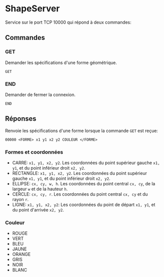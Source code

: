 ShapeServer
===========

Service sur le port TCP 10000 qui répond à deux commandes:


## Commandes

### GET

Demander les spécifications d'une forme géométrique.

````
GET
````

### END

Demander de fermer la connexion.

````
END
````

## Réponses

Renvoie les spécifications d'une forme lorsque la commande `GET` est reçue:

````
00000 <FORME> x1 y1 x2 y2 COULEUR </FORME>
````

### Formes et coordonnées

* CARRE: `x1, y1, x2, y2`. Les coordonnées du point supérieur gauche `x1, y1`, et du point inférieur droit `x2, y2`.
* RECTANGLE: `x1, y1, x2, y2`. Les coordonnées du point supérieur gauche `x1, y1`, et du point inférieur droit `x2, y2`.
* ELLIPSE: `cx, cy, w, h`. Les coordonnées du point central `cx, cy`, de la largeur `w` et de la hauteur `h`.
* CERCLE: `cx, cy, r`. Les coordonnées du point central `cx, cy` et du rayon `r`.
* LIGNE: `x1, y1, x2, y2`: Les coordonnées du point de départ `x1, y1`, et du point d'arrivée `x2, y2`.

### Couleur

* ROUGE
* VERT
* BLEU
* JAUNE
* ORANGE
* GRIS
* NOIR
* BLANC
